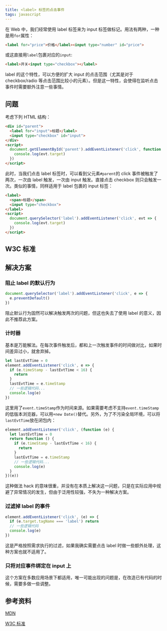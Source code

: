 ```yaml
---
title: <label> 标签的点击事件
tags: javascript
---
```


在 Web 中，我们经常使用 label 标签来为 input 标签做标记。用法有两种，一种是用`for`属性：
```html
<label for="price">价格</label><input type="number" id="price">
```
或这直接用`label`包裹对应的`input`:
```html
<label>开关<input type="checkbox"></label>
```
label 的这个特性，可以方便的扩大 input 的点击范围（尤其是对于 checkbox/radio 等点击范围比较小的元素）。但是这一特性，会使得在监听点击事件时需要额外注意一些事情。

## 问题
考虑下列 HTML 结构：
```html
<div id="parent">
  <label for="input">标题</label>
  <input type="checkbox" id="input">
</div>
<script>
  document.getElementById('parent').addEventListener('click', function (evt) {
    console.log(evt.target)
  })
</script>
```
此时，当我们点击 label 标签时，可以看到父元素`#parent`的 click 事件被触发了两次，一次由 label 触发，一次由 input 触发。直接点击 checkbox 则只会触发一次。类似的事情，同样适用于 label 包裹的 input 标签：
```html
<label>
  <span>标题</span>
  <input type="checkbox">
</label>
<script>
  document.querySelector('label').addEventListener('click', evt => {
    console.log(evt.target)
  })
</script>
```

## W3C 标准

## 解决方案
### 阻止 label 的默认行为
```javascript
document.querySelector('label').addEventListener('click', e => {
  e.preventDefault()
})
```
阻止默认行为固然可以解决触发两次的问题，但这也失去了使用 label 的意义，因此不推荐此方案。

### 计时器
基本是万能解法。在每次事件触发后，都和上一次触发事件的时间做对比，如果时间差异过小，就舍弃掉。
```javascript
let lastEvtTime = 0
element.addEventListener('click', e => {
  if (e.timeStamp - lastEvtTime < 16) {
    return
  }
  lastEvtTime = e.timeStamp
  // 一些逻辑代码...
  console.log(e)
})
```
这里用了`event.timeStamp`作为时间来源。如果需要考虑不支持`event.timeStamp`的低版本浏览器，可以用`+new Date()`替代。另外，为了不污染全局环境，可以将`lastEvtTime`放在闭包内：
```javascript
element.addEventListener('click', (function (e) {
  let lastEvtTime = 0
  return function () {
    if (e.timeStamp - lastEvtTime < 16) {
      return
    }
    lastEvtTime = e.timeStamp
    // 一些逻辑代码...
    console.log(e)
  }
})(e))
```
这种做法 hack 的意味很重，并没有在本质上解决这一问题，只是在实际应用中规避了异常情况的发生，但由于泛用性较强，不失为一种解决方案。

### 过滤掉 label 的事件
```javascript
element.addEventListener('click', (e) => {
  if (e.target.tagName === 'label') return
  // 一些逻辑代码
  console.log(e)
})
```
这是严格按照需求执行的过滤，如果我确实需要点击 label 时做一些额外处理，这种方案也就不适用了。

### 只将对应事件绑定在 input 上
这个方案在多数应用场景下都适用，唯一可能出现的问题是，在改造已有代码的时候，需要多做一些调整。

## 参考资料
[MDN <label>](https://developer.mozilla.org/en-US/docs/Web/HTML/Element/label)

[W3C 标准](https://www.w3.org/TR/html51/sec-forms.html#the-label-element)
